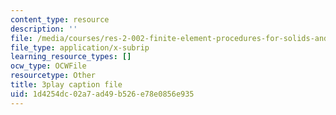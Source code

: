 ```yaml
---
content_type: resource
description: ''
file: /media/courses/res-2-002-finite-element-procedures-for-solids-and-structures-spring-2010/1d4254dc02a7ad49b526e78e0856e935_ejZtBwLUE3Y.srt
file_type: application/x-subrip
learning_resource_types: []
ocw_type: OCWFile
resourcetype: Other
title: 3play caption file
uid: 1d4254dc-02a7-ad49-b526-e78e0856e935
---
```

